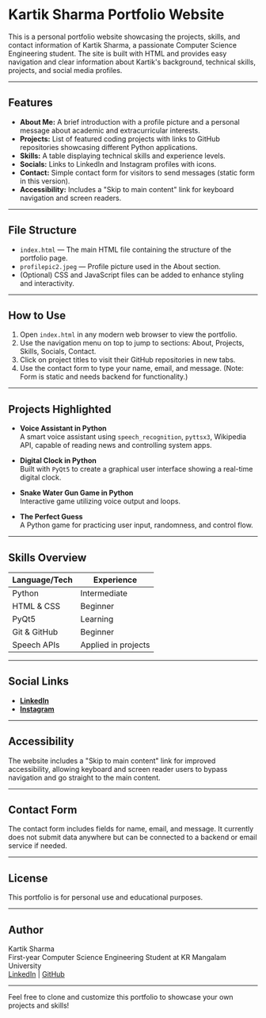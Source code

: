 # Kartik Sharma Portfolio Website

This is a personal portfolio website showcasing the projects, skills, and contact information of Kartik Sharma, a passionate Computer Science Engineering student. The site is built with HTML and provides easy navigation and clear information about Kartik's background, technical skills, projects, and social media profiles.

---

## Features

- **About Me:** A brief introduction with a profile picture and a personal message about academic and extracurricular interests.
- **Projects:** List of featured coding projects with links to GitHub repositories showcasing different Python applications.
- **Skills:** A table displaying technical skills and experience levels.
- **Socials:** Links to LinkedIn and Instagram profiles with icons.
- **Contact:** Simple contact form for visitors to send messages (static form in this version).
- **Accessibility:** Includes a "Skip to main content" link for keyboard navigation and screen readers.

---

## File Structure

- `index.html` — The main HTML file containing the structure of the portfolio page.
- `profilepic2.jpeg` — Profile picture used in the About section.
- (Optional) CSS and JavaScript files can be added to enhance styling and interactivity.

---

## How to Use

1. Open `index.html` in any modern web browser to view the portfolio.
2. Use the navigation menu on top to jump to sections: About, Projects, Skills, Socials, Contact.
3. Click on project titles to visit their GitHub repositories in new tabs.
4. Use the contact form to type your name, email, and message. (Note: Form is static and needs backend for functionality.)

---

## Projects Highlighted

- **Voice Assistant in Python**  
  A smart voice assistant using `speech_recognition`, `pyttsx3`, Wikipedia API, capable of reading news and controlling system apps.

- **Digital Clock in Python**  
  Built with `PyQt5` to create a graphical user interface showing a real-time digital clock.

- **Snake Water Gun Game in Python**  
  Interactive game utilizing voice output and loops.

- **The Perfect Guess**  
  A Python game for practicing user input, randomness, and control flow.

---

## Skills Overview

| Language/Tech  | Experience        |
|----------------|-------------------|
| Python         | Intermediate      |
| HTML & CSS     | Beginner          |
| PyQt5          | Learning          |
| Git & GitHub   | Beginner          |
| Speech APIs    | Applied in projects |

---

## Social Links

- **[LinkedIn](https://www.linkedin.com/in/kartik-sharma-188887365/)**  
- **[Instagram](https://www.instagram.com/kartik.sharmaaaa/?next=%2F)**  

---

## Accessibility

The website includes a "Skip to main content" link for improved accessibility, allowing keyboard and screen reader users to bypass navigation and go straight to the main content.

---

## Contact Form

The contact form includes fields for name, email, and message. It currently does not submit data anywhere but can be connected to a backend or email service if needed.

---

## License

This portfolio is for personal use and educational purposes.

---

## Author

Kartik Sharma  
First-year Computer Science Engineering Student at KR Mangalam University  
[LinkedIn](https://www.linkedin.com/in/kartik-sharma-188887365/) | [GitHub](https://github.com/kartik1280)

---

Feel free to clone and customize this portfolio to showcase your own projects and skills!
